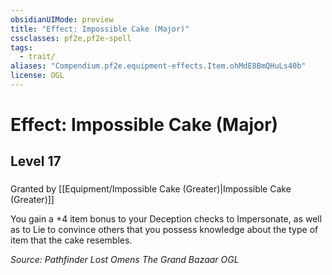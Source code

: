 ```yaml
---
obsidianUIMode: preview
title: "Effect: Impossible Cake (Major)"
cssclasses: pf2e,pf2e-spell
tags:
  - trait/
aliases: "Compendium.pf2e.equipment-effects.Item.ohMdE8BmQHuLs40b"
license: OGL
---
```

# Effect: Impossible Cake (Major)
## Level 17
### 






Granted by [[Equipment/Impossible Cake (Greater)|Impossible Cake (Greater)]]

You gain a +4 item bonus to your Deception checks to Impersonate, as well as to Lie to convince others that you possess knowledge about the type of item that the cake resembles.

*Source: Pathfinder Lost Omens The Grand Bazaar*
*OGL*